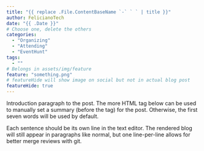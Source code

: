 ```yaml
---
title: "{{ replace .File.ContentBaseName `-` ` ` | title }}"
author: FelicianoTech
date: "{{ .Date }}"
# Choose one, delete the others
categories:
  - "Organizing"
  - "Attending"
  - "EventHunt"
tags:
  - ""
# Belongs in assets/img/feature
feature: "something.png"
# featureHide will show image on social but not in actual blog post
featureHide: true
---
```


Introduction paragraph to the post.
The more HTML tag below can be used to manually set a summary (before the tag) for the post.
Otherwise, the first seven words will be used by default.

<!--more-->

Each sentence should be its own line in the text editor.
The rendered blog will still appear in paragraphs like normal, but one line-per-line allows for better merge reviews with git.
